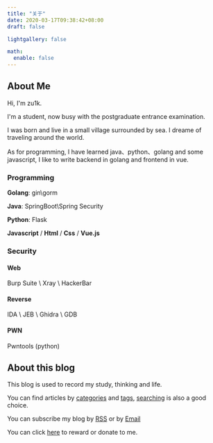 ```yaml
---
title: "关于"
date: 2020-03-17T09:38:42+08:00
draft: false

lightgallery: false

math:
  enable: false
---
```


## About Me

Hi, I'm zu1k.

I'm a student, now busy with the postgraduate entrance examination.

I was born and live in a small village surrounded by sea. I dreame of traveling around the world. 

As for programming, I have learned java、python、golang and some javascript, I like to write backend in golang and frontend in vue.

### Programming

**Golang**: gin\gorm

**Java**: SpringBoot\Spring Security

**Python**: Flask

**Javascript** / **Html** / **Css** / **Vue.js**

### Security

#### Web

Burp Suite \ Xray \ HackerBar

#### Reverse

IDA \ JEB \ Ghidra \ GDB

#### PWN

Pwntools (python)

## About this blog

This blog is used to record my study, thinking and life.

You can find articles by [categories](/categories/) and [tags](/tags/), [searching](/search/) is also a good choice.

You can subscribe my blog by [RSS](/atom.xml) or by [Email](https://mailsub.lgf.im)

You can click [here](/donate/) to reward or donate to me.
